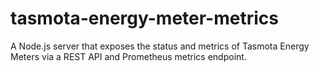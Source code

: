 # tasmota-energy-meter-metrics
A Node.js server that exposes the status and metrics of Tasmota Energy Meters via a REST API and Prometheus metrics endpoint.
